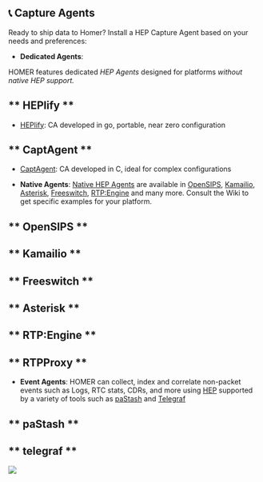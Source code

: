 ## 📞 Capture Agents
Ready to ship data to Homer? Install a HEP Capture Agent based on your needs and preferences:

* **Dedicated Agents**:

HOMER features dedicated _HEP Agents_ designed for platforms _without native HEP support._
<!-- tabs:start -->

## ** HEPlify **
* [HEPlify](https://github.com/sipcapture/heplify):
  CA developed in go, portable, near zero configuration
  
## ** CaptAgent **
* [CaptAgent](https://github.com/sipcapture/captagent): 
  CA developed in C, ideal for complex configurations
  
<!-- tabs:end -->
 
 
* **Native Agents**:
  [Native HEP Agents](https://github.com/sipcapture/homer/wiki) are available in [OpenSIPS](https://github.com/sipcapture/homer/wiki/Examples%3A-OpenSIPS), [Kamailio](https://github.com/sipcapture/homer/wiki/Examples%3A-Kamailio), [Asterisk](https://github.com/sipcapture/homer/wiki/Examples%3A-Asterisk), [Freeswitch](https://github.com/sipcapture/homer/wiki/Examples%3A-FreeSwitch), [RTP:Engine](https://github.com/sipcapture/homer/wiki/Examples%3A-RTPEngine) and many more. Consult the Wiki to get specific examples for your platform.

<!-- tabs:start -->

## ** OpenSIPS **

## ** Kamailio **

## ** Freeswitch **

## ** Asterisk **

## ** RTP:Engine **

## ** RTPProxy **

<!-- tabs:end -->

* **Event Agents**:
HOMER can collect, index and correlate non-packet events such as Logs, RTC stats, CDRs, and more using [HEP](https://github.com/sipcapture/hep) supported by a variety of tools such as [paStash](https://github.com/sipcapture/pastash/wiki) and [Telegraf](https://github.com/influxdata/telegraf/pull/6167)

<!-- tabs:start -->

## ** paStash **

## ** telegraf **


<!-- tabs:end -->

<img src="https://camo.githubusercontent.com/0c29c4b70ff4b2958555ae30d3885eb4c34e5878/687474703a2f2f692e696d6775722e636f6d2f39414e303861752e676966"/>
